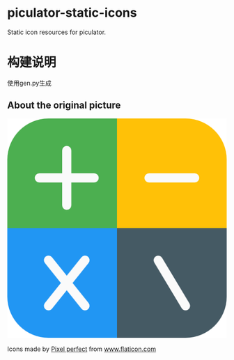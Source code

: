 # piculator-static-icons

Static icon resources for piculator.

# 构建说明

使用gen.py生成



## About the original picture

![](README.assets/origin.png)


<div>Icons made by <a href="https://www.flaticon.com/authors/pixel-perfect" title="Pixel perfect">Pixel perfect</a> from <a href="https://www.flaticon.com/" title="Flaticon">www.flaticon.com</a></div>

